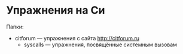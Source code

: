# Упражнения на Си

Папки:

- citforum — упражнения с сайта http://citforum.ru
	- syscalls — упражнения, посвящённые системным вызовам
